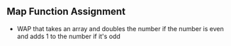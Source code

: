 ## Map Function Assignment
- WAP that takes an array and doubles the number if the number is even and adds 1 to the number if it's odd
